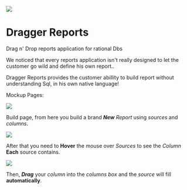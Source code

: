 <img src="https://ci.appveyor.com/api/projects/status/github/OfekRv/DraggerReports?branch=master&svg=true">

# Dragger Reports
Drag n' Drop reports application for rational Dbs

We noticed that every reports application isn't really designed to let the customer go wild and define his own report..

Dragger Reports provides the customer abillity to build report without understanding Sql, in his own native language!

Mockup Pages:


<img src="https://image.ibb.co/iqg8Te/Build_Reports1.png">


Build page, from here you build a brand **_New_** *Report* using *sources* and *columns*.


<img src="https://image.ibb.co/iJPEZK/Column_Drag.png">


After that you need to **Hover** the mouse over *Sources* to see the *Column* **Each** source contains.


<img src="https://image.ibb.co/dfW6gz/Drag_Drop.png">


Then, **_Drag_** your *column* into the *columns box* and the *source* will fill **automatically**.
